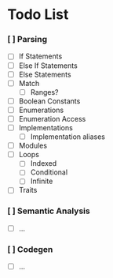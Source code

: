 # Todo List

### [ ] Parsing
* [ ] If Statements
* [ ] Else If Statements
* [ ] Else Statements
* [ ] Match
  * [ ] Ranges?
* [ ] Boolean Constants
* [ ] Enumerations
* [ ] Enumeration Access
* [ ] Implementations
  * [ ] Implementation aliases
* [ ] Modules
* [ ] Loops
  * [ ] Indexed
  * [ ] Conditional
  * [ ] Infinite
* [ ] Traits

### [ ] Semantic Analysis
* [ ] ...

### [ ] Codegen
* [ ] ...